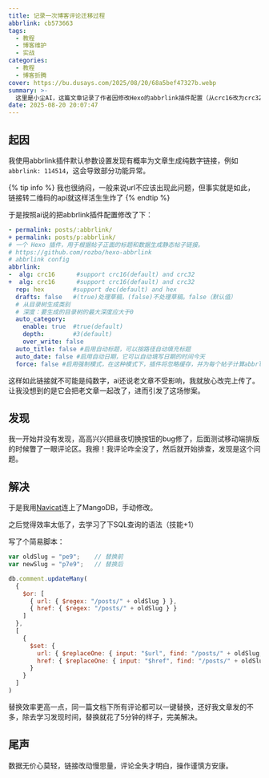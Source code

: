 ```yaml
---
title: 记录一次博客评论迁移过程
abbrlink: cb573663
tags:
  - 教程
  - 博客维护
  - 实战
categories:
  - 教程
  - 博客折腾
cover: https://bu.dusays.com/2025/08/20/68a5bef47327b.webp
summary: >-
  这里是小尘AI，这篇文章记录了作者因修改Hexo的abbrlink插件配置（从crc16改为crc32并添加前缀p）导致博客评论链接错误而几乎丢失所有评论的经历。起因是插件默认生成纯数字链接引发功能异常，修改后意外影响了旧文章的链接结构。作者通过Navicat连接MongoDB，学习SQL语法并编写脚本批量更新评论的url和href字段，高效解决了问题，强调了数据备份和操作谨慎的重要性。
date: 2025-08-20 20:07:47
---
```


## 起因

我使用abbrlink插件默认参数设置发现有概率为文章生成纯数字链接，例如``abbrlink: 114514``，这会导致部分功能异常。

{% tip info %}
我也很纳闷，一般来说url不应该出现此问题，但事实就是如此，链接转二维码的api就这样活生生炸了
{% endtip %}

于是按照ai说的把abbrlink插件配置修改了下：
```yml
- permalink: posts/:abbrlink/
+ permalink: posts/p:abbrlink/
# 一个 Hexo 插件，用于根据帖子正面的标题和数据生成静态帖子链接。
# https://github.com/rozbo/hexo-abbrlink
# abbrlink config
abbrlink:
-  alg: crc16      #support crc16(default) and crc32
+  alg: crc16      #support crc16(default) and crc32
  rep: hex        #support dec(default) and hex
  drafts: false   #(true)处理草稿，(false)不处理草稿。false（默认值）
  # 从目录树生成类别
  # 深度：要生成的目录树的最大深度应大于0
  auto_category:
    enable: true  #true(default)
    depth:        #3(default)
    over_write: false 
  auto_title: false #启用自动标题，可以按路径自动填充标题
  auto_date: false #启用自动日期，它可以自动填写日期的时间今天
  force: false #启用强制模式，在这种模式下，插件将忽略缓存，并为每个帖子计算abbrlink，即使它已经有了abbrlink。
```

这样如此链接就不可能是纯数字，ai还说老文章不受影响，我就放心改完上传了。让我没想到的是它会把老文章一起改了，进而引发了这场惨案。

## 发现

我一开始并没有发现，高高兴兴把昼夜切换按钮的bug修了，后面测试移动端排版的时候瞥了一眼评论区。我擦！我评论咋全没了，然后就开始排查，发现是这个问题。

## 解决

于是我用[Navicat](https://www.navicat.com.cn/)连上了MangoDB，手动修改。

之后觉得效率太低了，去学习了下SQL查询的语法（技能+1）

写了个简易脚本：

```js
var oldSlug = "pe9";    // 替换前
var newSlug = "p7e9";   // 替换后

db.comment.updateMany(
  { 
    $or: [
      { url: { $regex: "/posts/" + oldSlug } },
      { href: { $regex: "/posts/" + oldSlug } }
    ]
  },
  [
    {
      $set: {
        url: { $replaceOne: { input: "$url", find: "/posts/" + oldSlug, replacement: "/posts/" + newSlug } },
        href: { $replaceOne: { input: "$href", find: "/posts/" + oldSlug, replacement: "/posts/" + newSlug } }
      }
    }
  ]
)
```

替换效率更高一点，同一篇文档下所有评论都可以一键替换，还好我文章发的不多，除去学习发现时间，替换就花了5分钟的样子，完美解决。

## 尾声

数据无价心莫轻，链接改动慢思量，评论全失才明白，操作谨慎方安康。